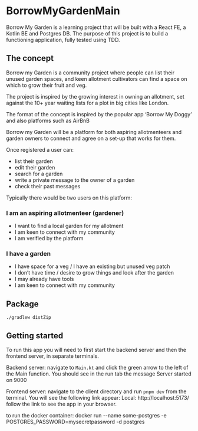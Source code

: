 # BorrowMyGardenMain

Borrow My Garden is a learning project that will be built with a React FE, a Kotlin BE and Postgres DB.
The purpose of this project is to build a functioning application, fully tested using TDD. 

## The concept

Borrow my Garden is a community project where people can list their unused garden spaces, and keen allotment cultivators can find a space on which to grow their fruit and veg.

The project is inspired by the growing interest in owning an allotment, set against the 10+ year waiting lists for a plot in big cities like London.

The format of the concept is inspired by the popular app ‘Borrow My Doggy’ and also platforms such as AirBnB

Borrow my Garden will be a platform for both aspiring allotmenteers and garden owners to connect and agree on a set-up that works for them.

Once registered a user can:

- list their garden
- edit their garden
- search for a garden
- write a private message to the owner of a garden
- check their past messages 

Typically there would be two users on this platform: 

### I am an aspiring allotmenteer (gardener)

- I want to find a local garden for my allotment
- I am keen to connect with my community
- I am verified by the platform

### I have a garden

- I have space for a veg / I have an existing but unused veg patch
- I don’t have time / desire to grow things and look after the garden
- I may already have tools
- I am keen to connect with my community



## Package
```
./gradlew distZip
```

## Getting started 

To run this app you will need to first start the backend server and then the frontend server, in separate terminals. 

Backend server:  navigate to `Main.kt` and click the green arrow to the left of the Main function. You should see in the run tab the message Server started on 9000

Frontend server: navigate to the client directory and run `pnpm dev` from the terminal. You will see the following link appear: Local:   http://localhost:5173/
follow the link to see the app in your browser.


to run the docker container:
docker run --name some-postgres -e POSTGRES_PASSWORD=mysecretpassword -d postgres

